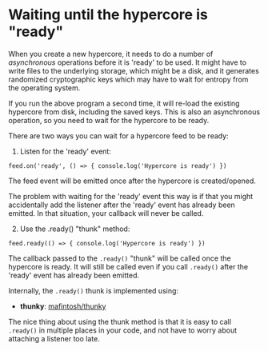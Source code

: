 # Waiting until the hypercore is "ready"

When you create a new hypercore, it needs to do a number of *asynchronous*
operations before it is 'ready' to be used. It might have to write files
to the underlying storage, which might be a disk, and it generates
randomized cryptographic keys which may have to wait for entropy from
the operating system.

If you run the above program a second time, it will re-load the existing
hypercore from disk, including the saved keys. This is also an asynchronous
operation, so you need to wait for the hypercore to be ready.

There are two ways you can wait for a hypercore feed to be ready:

1. Listen for the 'ready' event:

  ```
  feed.on('ready', () => { console.log('Hypercore is ready') })
  ```

  The feed event will be emitted once after the hypercore is created/opened.

  The problem with waiting for the 'ready' event this way is if that you might
  accidentally add the listener after the 'ready' event has already been
  emitted. In that situation, your callback will never be called.

2. Use the .ready() "thunk" method:

  ```
  feed.ready(() => { console.log('Hypercore is ready') })
  ```

  The callback passed to the `.ready()` "thunk" will be called once the hypercore
  is ready. It will still be called even if you call `.ready()` after the
  'ready' event has already been emitted.

  Internally, the `.ready()` thunk is implemented using:

  * **thunky**: [mafintosh/thunky](https://github.com/mafintosh/thunky)

  The nice thing about using the thunk method is that it is easy to call
  `.ready()` in multiple places in your code, and not have to worry about
  attaching a listener too late.

